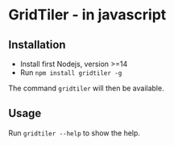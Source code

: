 # GridTiler - in javascript

## Installation

- Install first Nodejs, version >=14
- Run `npm install gridtiler -g`

The command `gridtiler` will then be available.

## Usage

Run `gridtiler --help` to show the help.

